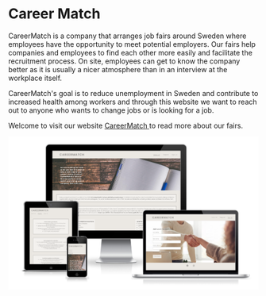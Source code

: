 # Career Match

CareerMatch is a company that arranges job fairs around Sweden where employees have the opportunity to meet potential employers. Our fairs help companies and employees to find each other more easily and facilitate the recruitment process. On site, employees can get to know the company better as it is usually a nicer atmosphere than in an interview at the workplace itself. 

CareerMatch's goal is to reduce unemployment in Sweden and contribute to increased health among workers and through this website we want to reach out to anyone who wants to change jobs or is looking for a job.

Welcome to visit our website <a href="https://arneladedovic.github.io/career-match/index.html" target="_blank" rel="noopener"> CareerMatch </a> to read more about our fairs. 

![Career Match's Responsive Design](assets/images/readme.images/career-match.png)


